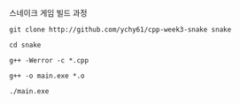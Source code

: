 스네이크 게임 빌드 과정

```
git clone http://github.com/ychy61/cpp-week3-snake snake

cd snake

g++ -Werror -c *.cpp

g++ -o main.exe *.o

./main.exe
```
